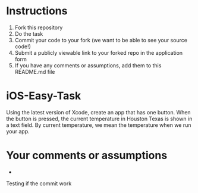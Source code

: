 # Instructions
1. Fork this repository
2. Do the task
3. Commit your code to your fork (we want to be able to see your source code!)
3. Submit a publicly viewable link to your forked repo in the application form
4. If you have any comments or assumptions, add them to this README.md file


# iOS-Easy-Task
Using the latest version of Xcode, create an app that has one button. When the button is pressed, the current temperature in Houston Texas is shown in a text field. By current temperature, we mean the temperature when we run your app.

# Your comments or assumptions
- <add them here>
Testing if the commit work

